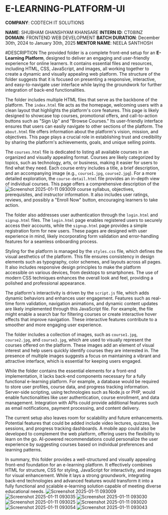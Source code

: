 # E-LEARNING-PLATFORM-UI

**COMPANY**: CODTECH IT SOLUTIONS

**NAME**: SHUBHAM GHANSHYAM KHANSARE
**INTERN ID**: CT08INZ
**DOMAIN**: FRONTEND WEB DEVELOPMENT
**BATCH DURATION**:  December 30th, 2024 to January 30th, 2025
**MENTOR NAME**: NEELA SANTHOSH


#DESCRIPTION
The provided folder is a complete front-end setup for an **E-Learning Platform**, designed to deliver an engaging and user-friendly experience for online learners. It contains essential files and resources, including HTML, CSS, JavaScript, and images, all working together to create a dynamic and visually appealing web platform. The structure of the folder suggests that it is focused on presenting a responsive, interactive, and easy-to-navigate user interface while laying the groundwork for further integration of back-end functionalities.

The folder includes multiple HTML files that serve as the backbone of the platform. The `index.html` file acts as the homepage, welcoming users with a clean layout that highlights the platform's core features. This page is likely designed to showcase top courses, promotional offers, and call-to-action buttons such as "Sign Up" and "Browse Courses." Its user-friendly interface ensures that users can easily navigate to other sections of the platform. The `about.html` file offers information about the platform's vision, mission, and objectives. This page plays a crucial role in establishing trust and credibility by sharing the platform's achievements, goals, and unique selling points.

The `courses.html` file is dedicated to listing all available courses in an organized and visually appealing format. Courses are likely categorized by topics, such as technology, arts, or business, making it easier for users to find what they need. Each course entry includes a title, a brief description, and an accompanying image (e.g., `course1.jpg`, `course2.jpg`). For a more detailed exploration, the `course-detail.html` file provides an in-depth view of individual courses. This page offers a comprehensive description of the ![Screenshot 2025-01-11 093009](https://github.com/user-attachments/assets/a33bf4f0-97dc-428b-80f1-2b270b608812)
course syllabus, objectives, prerequisites, and instructor information. It also includes user ratings, reviews, and possibly a "Enroll Now" button, encouraging learners to take action.

The folder also addresses user authentication through the `login.html` and `signup.html` files. The `login.html` page enables registered users to securely access their accounts, while the `signup.html` page provides a simple registration form for new users. These pages are designed with user experience in mind, likely incorporating form validation and error-handling features for a seamless onboarding process.

Styling for the platform is managed by the `styles.css` file, which defines the visual aesthetics of the platform. This file ensures consistency in design elements such as typography, color schemes, and layouts across all pages. It also includes responsive design principles to make the platform accessible on various devices, from desktops to smartphones. The use of modern CSS techniques enhances the overall look and feel, providing a polished and professional appearance.

The platform's interactivity is driven by the `script.js` file, which adds dynamic behaviors and enhances user engagement. Features such as real-time form validation, navigation animations, and dynamic content updates are likely implemented through this JavaScript file. For example, the file might enable a search bar for filtering courses or create interactive hover effects that improve navigation. These interactive features contribute to a smoother and more engaging user experience.

The folder includes a collection of images, such as `course1.jpg`, `course2.jpg`, and `course3.jpg`, which are used to visually represent the courses offered on the platform. These images add an element of visual interest and help users quickly identify courses they are interested in. The presence of multiple images suggests a focus on maintaining a vibrant and attractive interface, which is essential for keeping users engaged.

While the folder contains the essential elements for a front-end implementation, it lacks back-end components necessary for a fully functional e-learning platform. For example, a database would be required to store user profiles, course data, and progress tracking information. Server-side scripting, using technologies such as Node.js or PHP, would enable functionalities like user authentication, course enrollment, and data management. Integration with APIs could provide additional features such as email notifications, payment processing, and content delivery.

The current setup also leaves room for scalability and future enhancements. Potential features that could be added include video lectures, quizzes, live sessions, and progress tracking dashboards. A mobile app could also be developed to complement the web platform, offering users the flexibility to learn on the go. AI-powered recommendations could personalize the user experience by suggesting courses based on individual preferences and learning patterns.

In summary, this folder provides a well-structured and visually appealing front-end foundation for an e-learning platform. It effectively combines HTML for structure, CSS for styling, JavaScript for interactivity, and images for visual enhancement. While it lays a strong groundwork, integrating back-end technologies and advanced features would transform it into a fully functional and scalable e-learning solution capable of meeting diverse educational needs.
![Screenshot 2025-01-11 093009](https://github.com/user-attachments/assets/2c9a3d5e-2325-44c0-86df-2151c2fd6dcf)
![Screenshot 2025-01-11 093035](https://github.com/user-attachments/assets/4c7986ba-1c59-40e0-aaf5-9d706b7cd99b)
![Screenshot 2025-01-11 093030](https://github.com/user-attachments/assets/90afb403-43a3-431d-9abf-75c2a339e82a)
![Screenshot 2025-01-11 093025](https://github.com/user-attachments/assets/c3702c60-257f-47c1-b214-9fb408b86e4d)
![Screenshot 2025-01-11 093020](https://github.com/user-attachments/assets/a0c0a2ad-fcc4-4b6b-b3c5-675cce4d49a1)
![Screenshot 2025-01-11 093054](https://github.com/user-attachments/assets/f0390143-2f9b-43be-bbbf-1377325729f8)
![Screenshot 2025-01-11 093043](https://github.com/user-attachments/assets/ce2c90b2-2339-4bfc-a538-1b8f7bffb361)

